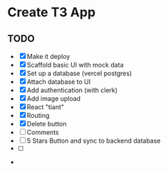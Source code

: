 # Create T3 App

## TODO

- [X] Make it deploy
- [X] Scaffold basic UI with mock data
- [X] Set up a database (vercel postgres)
- [X] Attach database to UI
- [X] Add authentication (with clerk)
- [X] Add image upload
- [X] React "tiant"
- [X] Routing
- [X] Delete button
- [ ] Comments
- [ ] 5 Stars Button and sync to backend database
- [ ] 
- 
